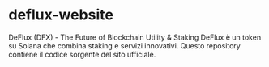 # deflux-website
DeFlux (DFX) - The Future of Blockchain Utility &amp; Staking DeFlux è un token su Solana che combina staking e servizi innovativi. Questo repository contiene il codice sorgente del sito ufficiale.
